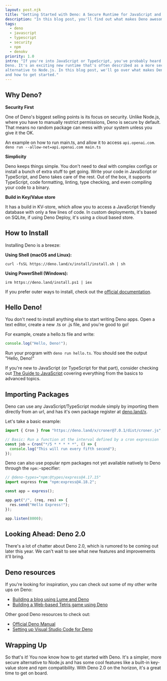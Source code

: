 ```yaml
---
layout: post.njk
title: "Getting Started with Deno: A Secure Runtime for JavaScript and TypeScript"
description: "In this blog post, you'll find out what makes Deno awesome and how you can start using it today. We'll cover installing Deno, writing your first app, and using cool features like a built-in key/value database and npm compatibility."
tags:
  - deno
  - javascript
  - typescript
  - security
  - npm
  - denokv
priority: 1.0
intro: "If you're into JavaScript or TypeScript, you've probably heard about
Deno. It's an exciting new runtime that's often described as a more secure and simpler
alternative to Node.js. In this blog post, we'll go over what makes Deno awesome
and how to get started."
---
```


## Why Deno?

**Security First**

One of Deno's biggest selling points is its focus on security. Unlike Node.js,
where you have to manually restrict permissions, Deno is secure by default. That
means no random package can mess with your system unless you give it the OK.

An example on how to run main.ts, and allow it to access `api.openai.com`.
`deno run --allow-net=api.openai.com main.ts`

**Simplicity**

Deno keeps things simple. You don't need to deal with complex configs or install
a bunch of extra stuff to get going. Write your code in JavaScript or
TypeScript, and Deno takes care of the rest. Out of the box, it supports
TypeScript, code formatting, linting, type checking, and even compiling your
code to a binary.

**Build in Key/Value store**

It has a build in KV-store, which allow you to access a JavaScript friendly
database with only a few lines of code. In custom deployments, it's based on
SQLite, if using Deno Deploy, it's using a cloud based store.

## How to Install

Installing Deno is a breeze:

**Using Shell (macOS and Linux):**

`curl -fsSL https://deno.land/x/install/install.sh | sh`

**Using PowerShell (Windows):**

`irm https://deno.land/install.ps1 | iex`

If you prefer outer ways to install, check out the
[official documentation](https://deno.land/manual@v1.36.4/getting_started/installation).

## Hello Deno!

You don't need to install anything else to start writing Deno apps. Open a text
editor, create a new .ts or .js file, and you're good to go!

For example, create a hello.ts file and write:

```ts
console.log("Hello, Deno!");
```

Run your program with `deno run hello.ts`. You should see the output "Hello,
Deno!"

If you're new to JavaScript (or TypeScript for that part), consider checking out
[The Guide to JavaScript](https://hexagon.56k.guru/guide-to-js/introduction)
covering everything from the basics to advanced topics.

## Importing Packages

Deno can use any JavaScript/TypeScript module simply by importing them directly
from an url, and has it's own package register at
[deno.land/x](https://deno.land/x).

Let's take a basic example:

```javascript
import { Cron } from "https://deno.land/x/croner@7.0.1/dist/croner.js";

// Basic: Run a function at the interval defined by a cron expression
const job = Cron("*/5 * * * * *", () => {
  console.log("This will run every fifth second");
});
```

Deno can also use popular npm packages not yet available natively to Deno
through the `npm:`-specifier:

```javascript
// @deno-types="npm:@types/express@4.17.15"
import express from "npm:express@4.18.2";

const app = express();

app.get("/", (req, res) => {
  res.send("Hello Express!");
});

app.listen(8000);
```

## Looking Ahead: Deno 2.0

There's a lot of chatter about Deno 2.0, which is rumored to be coming out later
this year. We can't wait to see what new features and improvements it'll bring.

## Deno resources

If you're looking for inspiration, you can check out some of my other write ups
on Deno:

- [Building a blog using Lume and Deno](https://hexagon.56k.guru/posts/building-a-blog-using-lume/)
- [Building a Web-based Tetris game using Deno](https://hexagon.56k.guru/posts/deno-tetris/introduction-to-deno-tetris/)

Other good Deno resources to check out:

- [Official Deno Manual](https://deno.land/manual/introduction)
- [Setting up Visual Studio Code for Deno](https://deno.land/manual@v1.36.4/references/vscode_deno)

## Wrapping Up

So that's it! You now know how to get started with Deno. It's a simpler, more
secure alternative to Node.js and has some cool features like a built-in
key-value store and npm compatibility. With Deno 2.0 on the horizon, it's a
great time to get on board.
